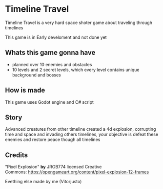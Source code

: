 # Timeline Travel

Timeline Travel is a very hard space shoter game about traveling through timelines

This game is in Early develoment and not done yet

## Whats this game gonna have

- planned over 10 enemies and obstacles
- 10 levels and 2 secret levels, which every level contains unique background and bosses

## How is made

This game uses Godot engine and C# script

## Story

Advanced creatures from other timeline created a 4d explosion, corrupting time and space and invading others timelines, your objective is defeat these enemies and restore peace though all timelines

## Credits

"Pixel Explosion" **by** JROB774 licensed Creative Commons: https://opengameart.org/content/pixel-explosion-12-frames

Evething else made by me (Vitorjusto)
